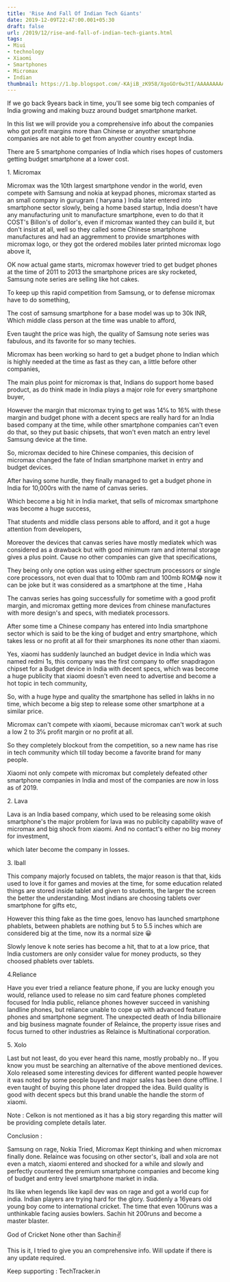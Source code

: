 ```yaml
---
title: 'Rise And Fall Of Indian Tech Giants'
date: 2019-12-09T22:47:00.001+05:30
draft: false
url: /2019/12/rise-and-fall-of-indian-tech-giants.html
tags: 
- Miui
- technology
- Xiaomi
- Smartphones
- Micromax
- Indian
thumbnail: https://1.bp.blogspot.com/-KAjiB_zK958/XgoGOr6w3tI/AAAAAAAAAVo/xQq61LCuOysAnM-LQ8If-phPT2CV2Iy5ACLcBGAsYHQ/s320/IMG_20191230_193713_094.jpg
---
```


  

If we go back 9years back in time, you'll see some big tech companies of India growing and making buzz around budget smartphone market.

  

In this list we will provide you a comprehensive info about the companies who got profit margins more than Chinese or anyother smartphone companies are not able to get from anyother country except India.

  

There are 5 smartphone companies of India which rises hopes of customers getting budget smartphone at a lower cost. 

  

1\. Micromax

  

Micromax was the 10th largest smartphone vendor in the world, even compete with Samsung and nokia at keypad phones, micromax started as an small company in gurugram ( haryana ) India later entered into smartphone sector slowly, being a home based startup, India doesn't have any manufacturing unit to manufacture smartphone, even to do that it COST's Billon's of dollor's, even if micromax wanted they can build it, but don't insist at all, well so they called some Chinese smartphone manufactures and had an aggremment to provide smartphones with micromax logo, or they got the ordered mobiles later printed micromax logo above it, 

  

OK now actual game starts, micromax however tried to get budget phones at the time of 2011 to 2013 the smartphone prices are sky rocketed, Samsung note series are selling like hot cakes.

  

To keep up this rapid competition from Samsung, or to defense micromax have to do something, 

The cost of samsung smartphone for a base model was up to 30k INR, Which middle class person at the time was unable to afford, 

  

Even taught the price was high, the quality of Samsung note series was fabulous, and its favorite for so many techies. 

  

Micromax has been working so hard to get a budget phone to Indian which is highly needed at the time as fast as they can, a little before other companies,

  

The main plus point for micromax is that, Indians do support home based product, as do think made in India plays a major role for every smartphone buyer, 

  

However the margin that micromax trying to get was 14℅ to 16% with these margin and budget phone with a decent specs are really hard for an India based company at the time, while other smartphone companies can't even do that, so they put basic chipsets, that won't even match an entry level Samsung device at the time.

  

So, micromax decided to hire Chinese companies, this decision of micromax changed the fate of Indian smartphone market in entry and budget devices.

  

After having some hurdle, they finally managed to get a budget phone in India for 10,000rs with the name of canvas series. 

  

Which become a big hit in India market, that sells of micromax smartphone was become a huge success, 

  

That students and middle class persons able to afford, and it got a huge attention from developers,

  

Moreover the devices that canvas series have mostly mediatek which was considered as a drawback but with good minimum ram and internal storage gives a plus point. Cause no other companies can give that specifications, 

  

They being only one option was using either spectrum processors or single core processors, not even dual that to 100mb ram and 100mb ROM😂 now it can be joke but it was considered as a smartphone at the time , Haha

  

The canvas series has going successfully for sometime with a good profit margin, and micromax getting more devices from chinese manufactures with more design's and specs, with mediatek processors. 

  

After some time a Chinese company has entered into India smartphone sector which is said to be the king of budget and entry smartphone, which takes less or no profit at all for their smarphones its none other than xiaomi.

  

Yes, xiaomi has suddenly launched an budget device in India which was named redmi 1s, this company was the first company to offer snapdragon chipset for a Budget device in India with decent specs, which was become a huge publicity that xiaomi doesn't even need to advertise and become a hot topic in tech community, 

  

So, with a huge hype and quality the smartphone has selled in lakhs in no time, which become a big step to release some other smartphone at a similar price.

  

Micromax can't compete with xiaomi, because micromax can't work at such a low 2 to 3℅ profit margin or no profit at all.

  

So they completely blockout from the competition, so a new name has rise in tech community which till today become a favorite brand for many people.

  

Xiaomi not only compete with micromax but completely defeated other smartphone companies in India and most of the companies are now in loss as of 2019.

  

2\. Lava 

  

Lava is an India based company, which used to be releasing some okish smartphone's the major problem for lava was no publicity capability wave of micromax and big shock from xiaomi. And no contact's either no big money for investment, 

which later become the company in losses.

  

3\. Iball

  

This company majorly focused on tablets, the major reason is that that, kids used to love it for games and movies at the time, for some education related things are stored inside tablet and given to students, the larger the screen the better the understanding. Most indians are choosing tablets over smartphone for gifts etc, 

  

However this thing fake as the time goes, lenovo has launched smartphone phablets, between phablets are nothing but 5 to 5.5 inches which are considered big at the time, now its a normal size 😀

  

Slowly lenove k note series has become a hit, that to at a low price, that India customers are only consider value for money products, so they choosed phablets over tablets.

  

4.Reliance

  

Have you ever tried a reliance feature phone, if you are lucky enough you would, reliance used to release no sim card feature phones completed focused for India public, reliance phones however succeed in vanishing landline phones, but reliance unable to cope up with advanced feature phones and smartphone segment. The unexpected death of India billionaire  and big business magnate founder of Relaince, the property issue rises and focus turned to other industries as Relaince is Multinational corporation.

  

5\. Xolo

  

Last but not least, do you ever heard this name, mostly probably no.. If you know you must be searching an alternative of the above mentioned devices. Xolo released some interesting devices for different wanted people however it was noted by some people buyed and major sales has been done offline. I even taught of buying this phone later dropped the idea. Build quality is good with decent specs but this brand unable the handle the storm of xiaomi.

  

Note : Celkon is not mentioned as it has a big story regarding this matter will be providing complete details later.

  

Conclusion :

  

Samsung on rage, Nokia Tried, Micromax Kept thinking and when micromax finally done. Relaince was focusing on other sector's, iball and xola are not even a match, xiaomi entered and shocked for a while and slowly and perfectly countered the premium smartphone companies and become king of budget and entry level smartphone market in india.

  

Its like when legends like kapil dev was on rage and got a world cup for india. Indian players are trying hard for the glory. Suddenly a 16years old young boy come to international cricket. The time that even 100runs was a unthinkable facing ausies bowlers. Sachin hit 200runs and become a master blaster.

  

God of Cricket None other than Sachin✌

  

This is it, I tried to give you an comprehensive info. Will update if there is any update required.

  

Keep supporting : TechTracker.in